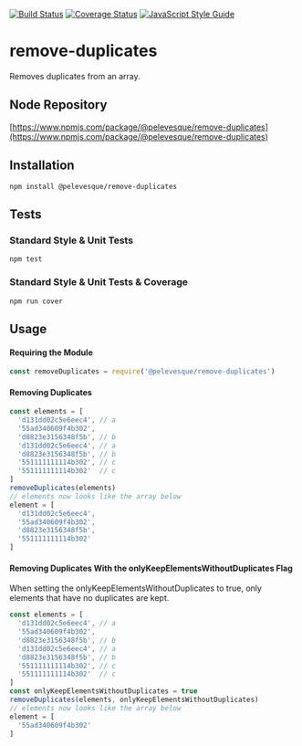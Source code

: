 [![Build Status](https://travis-ci.org/pelevesque/remove-duplicates.svg?branch=master)](https://travis-ci.org/pelevesque/remove-duplicates)
[![Coverage Status](https://coveralls.io/repos/github/pelevesque/remove-duplicates/badge.svg?branch=master)](https://coveralls.io/github/pelevesque/remove-duplicates?branch=master)
[![JavaScript Style Guide](https://img.shields.io/badge/code_style-standard-brightgreen.svg)](https://standardjs.com)

# remove-duplicates

Removes duplicates from an array.

## Node Repository

[https://www.npmjs.com/package/@pelevesque/remove-duplicates](https://www.npmjs.com/package/@pelevesque/remove-duplicates)

## Installation

`npm install @pelevesque/remove-duplicates`

## Tests

### Standard Style & Unit Tests

`npm test`

### Standard Style & Unit Tests & Coverage

`npm run cover`

## Usage

#### Requiring the Module

```js
const removeDuplicates = require('@pelevesque/remove-duplicates')
```

#### Removing Duplicates

```js
const elements = [
  'd131dd02c5e6eec4', // a
  '55ad340609f4b302',
  'd8823e3156348f5b', // b
  'd131dd02c5e6eec4', // a
  'd8823e3156348f5b', // b
  '551111111114b302', // c
  '551111111114b302'  // c
]
removeDuplicates(elements)
// elements now looks like the array below
element = [
  'd131dd02c5e6eec4',
  '55ad340609f4b302',
  'd8823e3156348f5b',
  '551111111114b302'
]
```

#### Removing Duplicates With the onlyKeepElementsWithoutDuplicates Flag

When setting the onlyKeepElementsWithoutDuplicates to true, only elements that
have no duplicates are kept.

```js
const elements = [
  'd131dd02c5e6eec4', // a
  '55ad340609f4b302',
  'd8823e3156348f5b', // b
  'd131dd02c5e6eec4', // a
  'd8823e3156348f5b', // b
  '551111111114b302', // c
  '551111111114b302'  // c
]
const onlyKeepElementsWithoutDuplicates = true
removeDuplicates(elements, onlyKeepElementsWithoutDuplicates)
// elements now looks like the array below
element = [
  '55ad340609f4b302'
]
```
